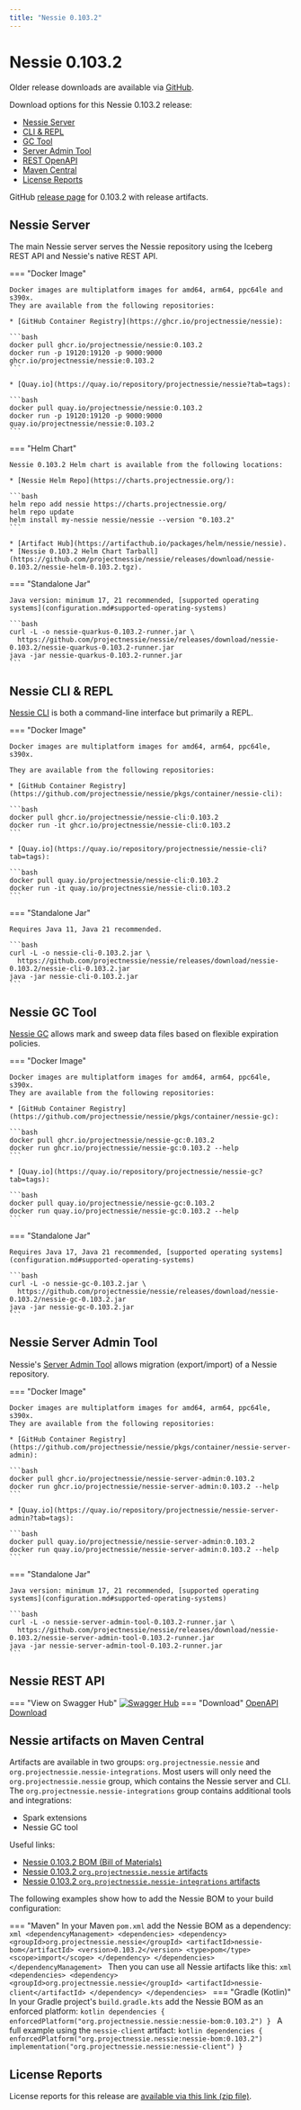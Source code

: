 ```yaml
---
title: "Nessie 0.103.2"
---
```


# Nessie 0.103.2

Older release downloads are available via [GitHub](https://github.com/projectnessie/nessie/releases).

Download options for this Nessie 0.103.2 release:

* [Nessie Server](#nessie-server)
* [CLI & REPL](#nessie-cli--repl)
* [GC Tool](#nessie-gc-tool)
* [Server Admin Tool](#nessie-server-admin-tool)
* [REST OpenAPI](#nessie-rest-api)
* [Maven Central](#nessie-artifacts-on-maven-central)
* [License Reports](#license-reports)

GitHub [release page](https://github.com/projectnessie/nessie/releases/tag/nessie-0.103.2) for 0.103.2 with release artifacts.

## Nessie Server

The main Nessie server serves the Nessie repository using the Iceberg REST API and Nessie's native REST API.

=== "Docker Image"

    Docker images are multiplatform images for amd64, arm64, ppc64le and s390x.
    They are available from the following repositories:

    * [GitHub Container Registry](https://ghcr.io/projectnessie/nessie):

    ```bash
    docker pull ghcr.io/projectnessie/nessie:0.103.2
    docker run -p 19120:19120 -p 9000:9000 ghcr.io/projectnessie/nessie:0.103.2
    ```

    * [Quay.io](https://quay.io/repository/projectnessie/nessie?tab=tags):

    ```bash
    docker pull quay.io/projectnessie/nessie:0.103.2
    docker run -p 19120:19120 -p 9000:9000 quay.io/projectnessie/nessie:0.103.2
    ```

=== "Helm Chart"

    Nessie 0.103.2 Helm chart is available from the following locations:

    * [Nessie Helm Repo](https://charts.projectnessie.org/):

    ```bash
    helm repo add nessie https://charts.projectnessie.org/
    helm repo update
    helm install my-nessie nessie/nessie --version "0.103.2"
    ```

    * [Artifact Hub](https://artifacthub.io/packages/helm/nessie/nessie).
    * [Nessie 0.103.2 Helm Chart Tarball](https://github.com/projectnessie/nessie/releases/download/nessie-0.103.2/nessie-helm-0.103.2.tgz).

=== "Standalone Jar"

    Java version: minimum 17, 21 recommended, [supported operating systems](configuration.md#supported-operating-systems)

    ```bash
    curl -L -o nessie-quarkus-0.103.2-runner.jar \
      https://github.com/projectnessie/nessie/releases/download/nessie-0.103.2/nessie-quarkus-0.103.2-runner.jar
    java -jar nessie-quarkus-0.103.2-runner.jar
    ```

## Nessie CLI & REPL

[Nessie CLI](cli.md) is both a command-line interface but primarily a REPL.

=== "Docker Image"

    Docker images are multiplatform images for amd64, arm64, ppc64le, s390x.

    They are available from the following repositories:

    * [GitHub Container Registry](https://github.com/projectnessie/nessie/pkgs/container/nessie-cli):

    ```bash
    docker pull ghcr.io/projectnessie/nessie-cli:0.103.2
    docker run -it ghcr.io/projectnessie/nessie-cli:0.103.2 
    ```

    * [Quay.io](https://quay.io/repository/projectnessie/nessie-cli?tab=tags):

    ```bash
    docker pull quay.io/projectnessie/nessie-cli:0.103.2
    docker run -it quay.io/projectnessie/nessie-cli:0.103.2
    ```

=== "Standalone Jar"

    Requires Java 11, Java 21 recommended.

    ```bash
    curl -L -o nessie-cli-0.103.2.jar \
      https://github.com/projectnessie/nessie/releases/download/nessie-0.103.2/nessie-cli-0.103.2.jar
    java -jar nessie-cli-0.103.2.jar
    ```

## Nessie GC Tool

[Nessie GC](gc.md) allows mark and sweep data files based on flexible expiration policies.

=== "Docker Image"

    Docker images are multiplatform images for amd64, arm64, ppc64le, s390x.
    They are available from the following repositories:

    * [GitHub Container Registry](https://github.com/projectnessie/nessie/pkgs/container/nessie-gc):

    ```bash
    docker pull ghcr.io/projectnessie/nessie-gc:0.103.2
    docker run ghcr.io/projectnessie/nessie-gc:0.103.2 --help
    ```

    * [Quay.io](https://quay.io/repository/projectnessie/nessie-gc?tab=tags):

    ```bash
    docker pull quay.io/projectnessie/nessie-gc:0.103.2
    docker run quay.io/projectnessie/nessie-gc:0.103.2 --help
    ```

=== "Standalone Jar"

    Requires Java 17, Java 21 recommended, [supported operating systems](configuration.md#supported-operating-systems)

    ```bash
    curl -L -o nessie-gc-0.103.2.jar \
      https://github.com/projectnessie/nessie/releases/download/nessie-0.103.2/nessie-gc-0.103.2.jar
    java -jar nessie-gc-0.103.2.jar
    ```

## Nessie Server Admin Tool

Nessie's [Server Admin Tool](export_import.md) allows migration (export/import) of a
Nessie repository.

=== "Docker Image"

    Docker images are multiplatform images for amd64, arm64, ppc64le, s390x.
    They are available from the following repositories:

    * [GitHub Container Registry](https://github.com/projectnessie/nessie/pkgs/container/nessie-server-admin):

    ```bash
    docker pull ghcr.io/projectnessie/nessie-server-admin:0.103.2
    docker run ghcr.io/projectnessie/nessie-server-admin:0.103.2 --help
    ```

    * [Quay.io](https://quay.io/repository/projectnessie/nessie-server-admin?tab=tags):

    ```bash
    docker pull quay.io/projectnessie/nessie-server-admin:0.103.2
    docker run quay.io/projectnessie/nessie-server-admin:0.103.2 --help
    ```

=== "Standalone Jar"

    Java version: minimum 17, 21 recommended, [supported operating systems](configuration.md#supported-operating-systems)

    ```bash
    curl -L -o nessie-server-admin-tool-0.103.2-runner.jar \
      https://github.com/projectnessie/nessie/releases/download/nessie-0.103.2/nessie-server-admin-tool-0.103.2-runner.jar
    java -jar nessie-server-admin-tool-0.103.2-runner.jar
    ```

## Nessie REST API

=== "View on Swagger Hub"
    [![Swagger Hub](https://img.shields.io/badge/swagger%20hub-nessie-3f6ec6?style=for-the-badge&logo=swagger&link=https%3A%2F%2Fapp.swaggerhub.com%2Fapis%2Fprojectnessie%2Fnessie)](https://app.swaggerhub.com/apis/projectnessie/nessie/0.103.2)
=== "Download"
    [OpenAPI Download](https://github.com/projectnessie/nessie/releases/download/nessie-0.103.2/nessie-openapi-0.103.2.yaml)

## Nessie artifacts on Maven Central

Artifacts are available in two groups: `org.projectnessie.nessie` and
`org.projectnessie.nessie-integrations`. Most users will only need the `org.projectnessie.nessie`
group, which contains the Nessie server and CLI. The `org.projectnessie.nessie-integrations` group
contains additional tools and integrations:

* Spark extensions
* Nessie GC tool

Useful links:

* [Nessie 0.103.2 BOM (Bill of Materials)](https://search.maven.org/artifact/org.projectnessie.nessie/nessie-bom/0.103.2/pom)
* [Nessie 0.103.2 `org.projectnessie.nessie` artifacts](https://search.maven.org/search?q=g:org.projectnessie.nessie%20v:0.103.2)
* [Nessie 0.103.2 `org.projectnessie.nessie-integrations` artifacts](https://search.maven.org/search?q=g:org.projectnessie.nessie-integrations%20v:0.103.2)

The following examples show how to add the Nessie BOM to your build configuration:

=== "Maven"
    In your Maven `pom.xml` add the Nessie BOM as a dependency:
    ```xml
    <dependencyManagement>
      <dependencies>
        <dependency>
          <groupId>org.projectnessie.nessie</groupId>
          <artifactId>nessie-bom</artifactId>
          <version>0.103.2</version>
          <type>pom</type>
          <scope>import</scope>
        </dependency>
      </dependencies>
    </dependencyManagement>
    ```
    Then you can use all Nessie artifacts like this:
    ```xml
    <dependencies>
      <dependency>
        <groupId>org.projectnessie.nessie</groupId>
        <artifactId>nessie-client</artifactId>
      </dependency>
    </dependencies>
    ```
=== "Gradle (Kotlin)"
    In your Gradle project's `build.gradle.kts` add the Nessie BOM as an enforced platform:
    ```kotlin
    dependencies {
      enforcedPlatform("org.projectnessie.nessie:nessie-bom:0.103.2")
    }
    ```
    A full example using the `nessie-client` artifact:
    ```kotlin
    dependencies {
      enforcedPlatform("org.projectnessie.nessie:nessie-bom:0.103.2")
      implementation("org.projectnessie.nessie:nessie-client")
    }
    ```

## License Reports

License reports for this release are [available via this link (zip file)](https://github.com/projectnessie/nessie/releases/download/nessie-0.103.2/nessie-aggregated-license-report-0.103.2.zip).
